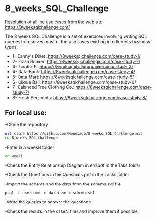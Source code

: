 # 8_weeks_SQL_Challenge
Resolution of all the use cases from the web site https://8weeksqlchallenge.com/

The 8 weeks SQL Challenge is a set of exercices involving writing SQL queries to resolves most of the use cases existing in differents business types:
- 1- Danny's Diner: https://8weeksqlchallenge.com/case-study-1/
- 2- Pizza Runner: https://8weeksqlchallenge.com/case-study-2/
- 3- Foodie-Fi: https://8weeksqlchallenge.com/case-study-3/
- 4- Data Bank: https://8weeksqlchallenge.com/case-study-4/
- 5- Data Mart: https://8weeksqlchallenge.com/case-study-5/
- 6- Clique Bait: https://8weeksqlchallenge.com/case-study-6/
- 7- Balanced Tree Clothing Co.: https://8weeksqlchallenge.com/case-study-7/
- 8- Fresh Segments: https://8weeksqlchallenge.com/case-study-8/

## For local use:
-Clone the repository
```sh
git clone https://github.com/Henokagb/8_weeks_SQL_Challenge.git
cd 8_weeks_SQL_Challenge
```
-Enter in a weekN folder
```sh
cd week1
```
-Check the Entity Relationship Diagram in erd.pdf in the Taks folder

-Check the Questions in the Questions.pdf in the Tasks folder

-Import the schema and the data from the schema.sql file
```example postgresql
psql -U username -d database < schema.sql
````

-Write the queries to answer the questions

-Check the results in the caseN files and improve them if possible.
